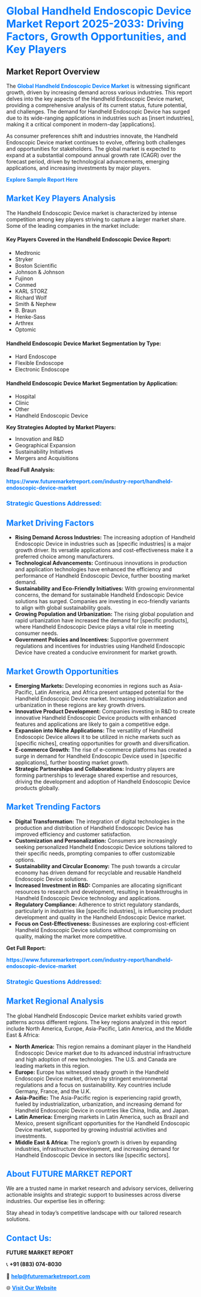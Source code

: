 <h1 style="color: #007BFF;">Global Handheld Endoscopic Device Market Report 2025-2033: Driving Factors, Growth Opportunities, and Key Players</h1>

<section id="overview">
<h2>Market Report Overview</h2>
<p>The <a href="https://www.futuremarketreport.com/industry-report/handheld-endoscopic-device-market" style="color: #007BFF; text-decoration: none;"><strong>Global Handheld Endoscopic Device Market</strong></a> is witnessing significant growth, driven by increasing demand across various industries. This report delves into the key aspects of the Handheld Endoscopic Device market, providing a comprehensive analysis of its current status, future potential, and challenges. The demand for Handheld Endoscopic Device has surged due to its wide-ranging applications in industries such as [insert industries], making it a critical component in modern-day [applications].</p>
<p>As consumer preferences shift and industries innovate, the Handheld Endoscopic Device market continues to evolve, offering both challenges and opportunities for stakeholders. The global market is expected to expand at a substantial compound annual growth rate (CAGR) over the forecast period, driven by technological advancements, emerging applications, and increasing investments by major players.</p>
</section>

<section id="overview">
<p><a href="https://www.futuremarketreport.com/request-sample/reportId=127571" style="color: #007BFF; text-decoration: none;"><strong>Explore Sample Report Here</strong></a></p>
</section>

<section id="key-players">
<h2 style="color: #007BFF;">Market Key Players Analysis</h2>
<p>The Handheld Endoscopic Device market is characterized by intense competition among key players striving to capture a larger market share. Some of the leading companies in the market include:</p>
<h4>Key Players Covered in the Handheld Endoscopic Device Report:</h4>
<ul><li>Medtronic</li><li>Stryker</li><li>Boston Scientific</li><li>Johnson &amp; Johnson</li><li>Fujinon</li><li>Conmed</li><li>KARL STORZ</li><li>Richard Wolf</li><li>Smith &amp; Nephew</li><li>B. Braun</li><li>Henke-Sass</li><li>Arthrex</li><li>Optomic</li></ul>
<h4>Handheld Endoscopic Device Market Segmentation by Type:</h4>
<ul><li>Hard Endoscope</li><li>Flexible Endoscope</li><li>Electronic Endoscope</li></ul>

<h4>Handheld Endoscopic Device Market Segmentation by Application:</h4>
<ul><li>Hospital</li><li>Clinic</li><li>Other</li><li>Handheld Endoscopic Device</li></ul>
<p><strong>Key Strategies Adopted by Market Players:</strong></p>
<ul>
<li>Innovation and R&D</li>
<li>Geographical Expansion</li>
<li>Sustainability Initiatives</li>
<li>Mergers and Acquisitions</li>
</ul>
</section>

<section>
<p><strong>Read Full Analysis: </strong></p><a href="https://www.futuremarketreport.com/industry-report/handheld-endoscopic-device-market" style="color: #007BFF; text-decoration: none;"><strong>https://www.futuremarketreport.com/industry-report/handheld-endoscopic-device-market</strong></a>
<h3 style="color: #007BFF;">Strategic Questions Addressed:</h3>
</section>

<section id="driving-factors">
<h2 style="color: #007BFF;">Market Driving Factors</h2>
<ul>
<li><strong>Rising Demand Across Industries:</strong> The increasing adoption of Handheld Endoscopic Device in industries such as [specific industries] is a major growth driver. Its versatile applications and cost-effectiveness make it a preferred choice among manufacturers.</li>
<li><strong>Technological Advancements:</strong> Continuous innovations in production and application technologies have enhanced the efficiency and performance of Handheld Endoscopic Device, further boosting market demand.</li>
<li><strong>Sustainability and Eco-Friendly Initiatives:</strong> With growing environmental concerns, the demand for sustainable Handheld Endoscopic Device solutions has surged. Companies are investing in eco-friendly variants to align with global sustainability goals.</li>
<li><strong>Growing Population and Urbanization:</strong> The rising global population and rapid urbanization have increased the demand for [specific products], where Handheld Endoscopic Device plays a vital role in meeting consumer needs.</li>
<li><strong>Government Policies and Incentives:</strong> Supportive government regulations and incentives for industries using Handheld Endoscopic Device have created a conducive environment for market growth.</li>
</ul>
</section>

<section id="growth-opportunities">
<h2 style="color: #007BFF;">Market Growth Opportunities</h2>
<ul>
<li><strong>Emerging Markets:</strong> Developing economies in regions such as Asia-Pacific, Latin America, and Africa present untapped potential for the Handheld Endoscopic Device market. Increasing industrialization and urbanization in these regions are key growth drivers.</li>
<li><strong>Innovative Product Development:</strong> Companies investing in R&D to create innovative Handheld Endoscopic Device products with enhanced features and applications are likely to gain a competitive edge.</li>
<li><strong>Expansion into Niche Applications:</strong> The versatility of Handheld Endoscopic Device allows it to be utilized in niche markets such as [specific niches], creating opportunities for growth and diversification.</li>
<li><strong>E-commerce Growth:</strong> The rise of e-commerce platforms has created a surge in demand for Handheld Endoscopic Device used in [specific applications], further boosting market growth.</li>
<li><strong>Strategic Partnerships and Collaborations:</strong> Industry players are forming partnerships to leverage shared expertise and resources, driving the development and adoption of Handheld Endoscopic Device products globally.</li>
</ul>
</section>

<section id="trending-factors">
<h2 style="color: #007BFF;">Market Trending Factors</h2>
<ul>
<li><strong>Digital Transformation:</strong> The integration of digital technologies in the production and distribution of Handheld Endoscopic Device has improved efficiency and customer satisfaction.</li>
<li><strong>Customization and Personalization:</strong> Consumers are increasingly seeking personalized Handheld Endoscopic Device solutions tailored to their specific needs, prompting companies to offer customizable options.</li>
<li><strong>Sustainability and Circular Economy:</strong> The push towards a circular economy has driven demand for recyclable and reusable Handheld Endoscopic Device solutions.</li>
<li><strong>Increased Investment in R&D:</strong> Companies are allocating significant resources to research and development, resulting in breakthroughs in Handheld Endoscopic Device technology and applications.</li>
<li><strong>Regulatory Compliance:</strong> Adherence to strict regulatory standards, particularly in industries like [specific industries], is influencing product development and quality in the Handheld Endoscopic Device market.</li>
<li><strong>Focus on Cost-Effectiveness:</strong> Businesses are exploring cost-efficient Handheld Endoscopic Device solutions without compromising on quality, making the market more competitive.</li>
</ul>
</section>

<section>
<p><strong>Get Full Report: </strong></p><a href="https://www.futuremarketreport.com/industry-report/handheld-endoscopic-device-market" style="color: #007BFF; text-decoration: none;"><strong>https://www.futuremarketreport.com/industry-report/handheld-endoscopic-device-market</strong></a>
<h3 style="color: #007BFF;">Strategic Questions Addressed:</h3>
</section>


<section id="regional-analysis">
<h2 style="color: #007BFF;">Market Regional Analysis</h2>
<p>The global Handheld Endoscopic Device market exhibits varied growth patterns across different regions. The key regions analyzed in this report include North America, Europe, Asia-Pacific, Latin America, and the Middle East & Africa:</p>
<ul>
<li><strong>North America:</strong> This region remains a dominant player in the Handheld Endoscopic Device market due to its advanced industrial infrastructure and high adoption of new technologies. The U.S. and Canada are leading markets in this region.</li>
<li><strong>Europe:</strong> Europe has witnessed steady growth in the Handheld Endoscopic Device market, driven by stringent environmental regulations and a focus on sustainability. Key countries include Germany, France, and the U.K.</li>
<li><strong>Asia-Pacific:</strong> The Asia-Pacific region is experiencing rapid growth, fueled by industrialization, urbanization, and increasing demand for Handheld Endoscopic Device in countries like China, India, and Japan.</li>
<li><strong>Latin America:</strong> Emerging markets in Latin America, such as Brazil and Mexico, present significant opportunities for the Handheld Endoscopic Device market, supported by growing industrial activities and investments.</li>
<li><strong>Middle East & Africa:</strong> The region’s growth is driven by expanding industries, infrastructure development, and increasing demand for Handheld Endoscopic Device in sectors like [specific sectors].</li>
</ul>
</section>

<footer>
<h2 style="color: #007BFF;">About FUTURE MARKET REPORT</h2>
<p>We are a trusted name in market research and advisory services, delivering actionable insights and strategic support to businesses across diverse industries. Our expertise lies in offering:</p>

<p>Stay ahead in today’s competitive landscape with our tailored research solutions.</p>

<h2 style="color: #007BFF;">Contact Us:</h2>
<p><strong>FUTURE MARKET REPORT</strong></p>
<p>📞 <strong>+91 (883) 074-8030</strong></p>
<p>📧 <strong><a href="mailto:help@futuremarketreport.com" style="color: #007BFF;">help@futuremarketreport.com</a></strong></p>
<p>🌐 <strong><a href="https://www.futuremarketreport.com/" style="color: #007BFF;">Visit Our Website</a></strong></p>
</footer>